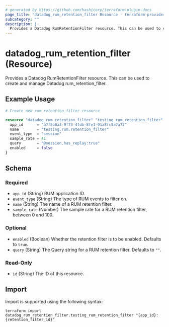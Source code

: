 ```yaml
---
# generated by https://github.com/hashicorp/terraform-plugin-docs
page_title: "datadog_rum_retention_filter Resource - terraform-provider-datadog"
subcategory: ""
description: |-
  Provides a Datadog RumRetentionFilter resource. This can be used to create and manage Datadog rum_retention_filter.
---
```


# datadog_rum_retention_filter (Resource)

Provides a Datadog RumRetentionFilter resource. This can be used to create and manage Datadog rum_retention_filter.

## Example Usage

```terraform
# Create new rum_retention_filter resource

resource "datadog_rum_retention_filter" "testing_rum_retention_filter" {
  app_id      = "a7f5b0a3-9f73-4fdb-8fe1-91a8fc5a7a72"
  name        = "testing.rum.retention_filter"
  event_type  = "session"
  sample_rate = 41
  query       = "@session.has_replay:true"
  enabled     = false
}
```

<!-- schema generated by tfplugindocs -->
## Schema

### Required

- `app_id` (String) RUM application ID.
- `event_type` (String) The type of RUM events to filter on.
- `name` (String) The name of a RUM retention filter.
- `sample_rate` (Number) The sample rate for a RUM retention filter, between 0 and 100.

### Optional

- `enabled` (Boolean) Whether the retention filter is to be enabled. Defaults to `true`.
- `query` (String) The Query string for a RUM retention filter. Defaults to `""`.

### Read-Only

- `id` (String) The ID of this resource.

## Import

Import is supported using the following syntax:

```shell
terraform import datadog_rum_retention_filter.testing_rum_retention_filter "{app_id}:{retention_filter_id}"
```
